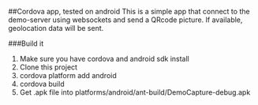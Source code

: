 ##Cordova app, tested on android
This is a simple app that connect to the demo-server using websockets and send a QRcode picture.
If available, geolocation data will be sent.

###Build it
1.  Make sure you have cordova and android sdk install
2.  Clone this project
3.  cordova platform add android
4.  cordova build
5.  Get .apk file into platforms/android/ant-build/DemoCapture-debug.apk